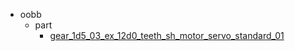 * oobb
  * part
    * [gear_1d5_03_ex_12d0_teeth_sh_motor_servo_standard_01](oobb/part/gear_1d5_03_ex_12d0_teeth_sh_motor_servo_standard_01)
